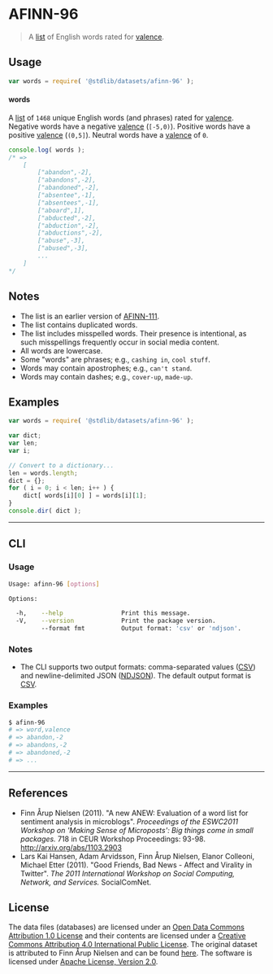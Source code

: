 # AFINN-96

> A [list][afinn] of English words rated for [valence][valence].


<!-- <usage> -->

## Usage

``` javascript
var words = require( '@stdlib/datasets/afinn-96' );
```

#### words

A [list][afinn] of `1468` unique English words (and phrases) rated for [valence][valence]. Negative words have a negative [valence][valence] (`[-5,0)`). Positive words have a positive [valence][valence] (`(0,5]`). Neutral words have a [valence][valence] of `0`.

``` javascript
console.log( words );
/* =>
    [
        ["abandon",-2],
        ["abandons",-2],
        ["abandoned",-2],
        ["absentee",-1],
        ["absentees",-1],
        ["aboard",1],
        ["abducted",-2],
        ["abduction",-2],
        ["abductions",-2],
        ["abuse",-3],
        ["abused",-3],
        ...
    ]
*/
```

<!-- </usage> -->


<!-- <notes> -->

## Notes

* The list is an earlier version of [AFINN-111][afinn].
* The list contains duplicated words.
* The list includes misspelled words. Their presence is intentional, as such misspellings frequently occur in social media content.
* All words are lowercase.
* Some "words" are phrases; e.g., `cashing in`, `cool stuff`.
* Words may contain apostrophes; e.g., `can't stand`.
* Words may contain dashes; e.g., `cover-up`, `made-up`. 

<!-- </notes> -->


<!-- <examples> -->
<!-- TODO: more creative example; possibly counting the number of negative words per sentence in two pieces of text. -->

## Examples

``` javascript
var words = require( '@stdlib/datasets/afinn-96' );

var dict;
var len;
var i;

// Convert to a dictionary...
len = words.length;
dict = {};
for ( i = 0; i < len; i++ ) {
    dict[ words[i][0] ] = words[i][1];
}
console.dir( dict );
```

<!-- </examples> -->


<!-- <cli> -->

---

## CLI

<!-- <usage> -->

### Usage

``` bash
Usage: afinn-96 [options]

Options:

  -h,    --help                Print this message.
  -V,    --version             Print the package version.
         --format fmt          Output format: 'csv' or 'ndjson'.
```

<!-- </usage> -->


<!-- <notes> -->

### Notes

* The CLI supports two output formats: comma-separated values ([CSV][csv]) and newline-delimited JSON ([NDJSON][ndjson]). The default output format is [CSV][csv].

<!-- </notes> -->


<!-- <examples> -->

### Examples

``` bash
$ afinn-96
# => word,valence
# => abandon,-2
# => abandons,-2
# => abandoned,-2
# => ...
```

<!-- </examples> -->

<!-- </cli> -->


<!-- <references> -->

---

## References

* Finn Årup Nielsen (2011). "A new ANEW: Evaluation of a word list for sentiment analysis in microblogs". *Proceedings of the ESWC2011 Workshop on 'Making Sense of Microposts': Big things come in small packages.* 718 in CEUR Workshop Proceedings: 93-98. http://arxiv.org/abs/1103.2903
* Lars Kai Hansen, Adam Arvidsson, Finn Årup Nielsen, Elanor Colleoni,
Michael Etter (2011). "Good Friends, Bad News - Affect and Virality in
Twitter". *The 2011 International Workshop on Social Computing,
Network, and Services.* SocialComNet.

<!-- </references> -->


<!-- <license> -->

## License

The data files (databases) are licensed under an [Open Data Commons Attribution 1.0 License][odc-by-1.0] and their contents are licensed under a [Creative Commons Attribution 4.0 International Public License][cc-by-4.0]. The original dataset is attributed to Finn Årup Nielsen and can be found [here][afinn]. The software is licensed under [Apache License, Version 2.0][apache-license].

<!-- </license> -->


<!-- <links> -->

[afinn]: http://www2.imm.dtu.dk/pubdb/views/publication_details.php?id=6010
[valence]: https://en.wikipedia.org/wiki/Valence_%28psychology%29
[csv]: https://tools.ietf.org/html/rfc4180
[ndjson]: http://specs.frictionlessdata.io/ndjson/
[odc-by-1.0]: http://opendatacommons.org/licenses/by/1.0/
[cc-by-4.0]: http://creativecommons.org/licenses/by/4.0/
[apache-license]: https://www.apache.org/licenses/LICENSE-2.0

<!-- </links> -->
